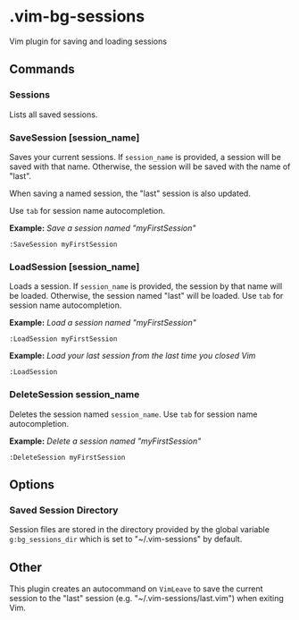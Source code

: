 # .vim-bg-sessions
Vim plugin for saving and loading sessions

## Commands

### Sessions
Lists all saved sessions.

### SaveSession [session_name]
Saves your current sessions. If `session_name` is provided, a session will be saved with that name. Otherwise, the session will be saved with the name of "last".

When saving a named session, the "last" session is also updated.

Use `tab` for session name autocompletion.

__Example:__ _Save a session named "myFirstSession"_
```
:SaveSession myFirstSession
```

### LoadSession [session_name]
Loads a session. If `session_name` is provided, the session by that name will be loaded. Otherwise, the session named "last" will be loaded. Use `tab` for session name autocompletion.

__Example:__ _Load a session named "myFirstSession"_
```
:LoadSession myFirstSession
```

__Example:__ _Load your last session from the last time you closed Vim_
```
:LoadSession
```

### DeleteSession session_name
Deletes the session named `session_name`. Use `tab` for session name autocompletion.

__Example:__ _Delete a session named "myFirstSession"_
```
:DeleteSession myFirstSession
```

## Options

### Saved Session Directory
Session files are stored in the directory provided by the global variable `g:bg_sessions_dir` which is set to "~/.vim-sessions" by default.

## Other
This plugin creates an autocommand on `VimLeave` to save the current session to the "last" session (e.g. "~/.vim-sessions/last.vim") when exiting Vim.

